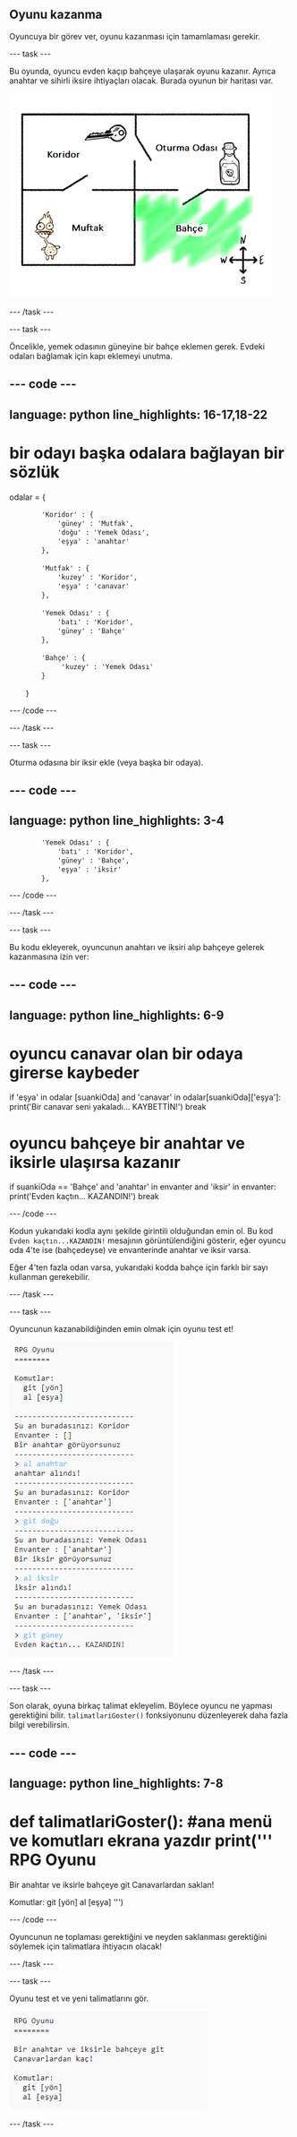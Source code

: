 ## Oyunu kazanma

Oyuncuya bir görev ver, oyunu kazanması için tamamlaması gerekir.

--- task ---

Bu oyunda, oyuncu evden kaçıp bahçeye ulaşarak oyunu kazanır. Ayrıca anahtar ve sihirli iksire ihtiyaçları olacak. Burada oyunun bir haritası var.

![ekran görüntüsü](images/rpg-final-map.png)

--- /task ---

--- task ---

Öncelikle, yemek odasının güneyine bir bahçe eklemen gerek. Evdeki odaları bağlamak için kapı eklemeyi unutma.

--- code ---
---
language: python
line_highlights: 16-17,18-22
---
# bir odayı başka odalara bağlayan bir sözlük
odalar = {

            'Koridor' : {
                'güney' : 'Mutfak',
                'doğu' : 'Yemek Odası',
                'eşya' : 'anahtar'
            },
    
            'Mutfak' : {
                'kuzey' : 'Koridor',
                'eşya' : 'canavar'
            },
    
            'Yemek Odası' : {
                'batı' : 'Koridor',
                'güney' : 'Bahçe'
            },
    
            'Bahçe' : {
                 'kuzey' : 'Yemek Odası'
            }
    
        }
    

--- /code ---

--- /task ---

--- task ---

Oturma odasına bir iksir ekle (veya başka bir odaya).

--- code ---
---
language: python
line_highlights: 3-4
---
            'Yemek Odası' : {
                'batı' : 'Koridor',
                'güney' : 'Bahçe',
                'eşya' : 'iksir'
            },
    

--- /code ---

--- /task ---

--- task ---

Bu kodu ekleyerek, oyuncunun anahtarı ve iksiri alıp bahçeye gelerek kazanmasına izin ver:

--- code ---
---
language: python
line_highlights: 6-9
---
# oyuncu canavar olan bir odaya girerse kaybeder
if 'eşya' in odalar [suankiOda] and 'canavar' in odalar[suankiOda\]['eşya']: 
    print('Bir canavar seni yakaladı... KAYBETTİN!') 
    break

# oyuncu bahçeye bir anahtar ve iksirle ulaşırsa kazanır
if suankiOda == 'Bahçe' and 'anahtar' in envanter and 'iksir' in envanter: 
    print('Evden kaçtın... KAZANDIN!') 
    break

--- /code ---

Kodun yukarıdaki kodla aynı şekilde girintili olduğundan emin ol. Bu kod `Evden kaçtın...KAZANDIN!` mesajının görüntülendiğini gösterir, eğer oyuncu oda 4'te ise (bahçedeyse) ve envanterinde anahtar ve iksir varsa.

Eğer 4'ten fazla odan varsa, yukarıdaki kodda bahçe için farklı bir sayı kullanman gerekebilir.

--- /task ---

--- task ---

Oyuncunun kazanabildiğinden emin olmak için oyunu test et!

![ekran görüntüsü](images/rpg-win-test.png)

--- /task ---

--- task ---

Son olarak, oyuna birkaç talimat ekleyelim. Böylece oyuncu ne yapması gerektiğini bilir. `talimatlariGoster()` fonksiyonunu düzenleyerek daha fazla bilgi verebilirsin.

--- code ---
---
language: python
line_highlights: 7-8
---
def talimatlariGoster(): 
    #ana menü ve komutları ekrana yazdır 
    print('''
RPG Oyunu
========

Bir anahtar ve iksirle bahçeye git 
Canavarlardan saklan!

Komutlar: 
git [yön] 
al [eşya] 
''')

--- /code ---

Oyuncunun ne toplaması gerektiğini ve neyden saklanması gerektiğini söylemek için talimatlara ihtiyacın olacak!

--- /task ---

--- task ---

Oyunu test et ve yeni talimatlarını gör.

![ekran görüntüsü](images/rpg-instructions-test.png)

--- /task ---